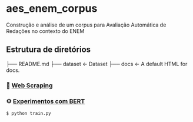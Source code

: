 # aes_enem_corpus

Construção e análise de um corpus para Avaliação Automática de Redações no contexto do ENEM

## Estrutura de diretórios

├── README.md 
├── dataset             <- Dataset
├── docs                <- A default HTML for docs.

### :wrench: [Web Scraping](web_corpus_builder/)



### :gear: [Experimentos com BERT](experiments_bert/)

```bash
$ python train.py
```
